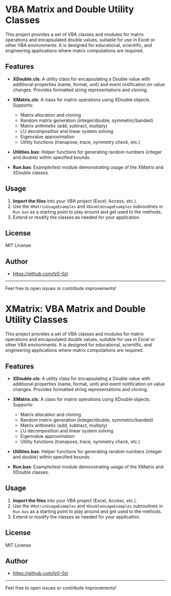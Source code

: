 # VBA Matrix and Double Utility Classes

This project provides a set of VBA classes and modules for matrix operations and encapsulated double values, suitable for use in Excel or other VBA environments. It is designed for educational, scientific, and engineering applications where matrix computations are required.

## Features

- **XDouble.cls**: A utility class for encapsulating a Double value with additional properties (name, format, unit) and event notification on value changes. Provides formatted string representations and cloning.

- **XMatrix.cls**: A class for matrix operations using XDouble objects. Supports:
  - Matrix allocation and cloning
  - Random matrix generation (integer/double, symmetric/banded)
  - Matrix arithmetic (add, subtract, multiply)
  - LU decomposition and linear system solving
  - Eigenvalue approximation
  - Utility functions (transpose, trace, symmetry check, etc.)

- **Utilities.bas**: Helper functions for generating random numbers (integer and double) within specified bounds.

- **Run.bas**: Example/test module demonstrating usage of the XMatrix and XDouble classes.

## Usage

1. **Import the files** into your VBA project (Excel, Access, etc.).
2. Use the `XMatrixUsageExamples` and `XDoubleUsageExamples` subroutines in `Run.bas` as a starting point to play around and get used to the methods.
3. Extend or modify the classes as needed for your application.

## License
MIT License

## Author
- https://github.com/lz0-0zl

---
Feel free to open issues or contribute improvements!
# XMatrix: VBA Matrix and Double Utility Classes

This project provides a set of VBA classes and modules for matrix operations and encapsulated double values, suitable for use in Excel or other VBA environments. It is designed for educational, scientific, and engineering applications where matrix computations are required.

## Features

- **XDouble.cls**: A utility class for encapsulating a Double value with additional properties (name, format, unit) and event notification on value changes. Provides formatted string representations and cloning.

- **XMatrix.cls**: A class for matrix operations using XDouble objects. Supports:
  - Matrix allocation and cloning
  - Random matrix generation (integer/double, symmetric/banded)
  - Matrix arithmetic (add, subtract, multiply)
  - LU decomposition and linear system solving
  - Eigenvalue approximation
  - Utility functions (transpose, trace, symmetry check, etc.)

- **Utilities.bas**: Helper functions for generating random numbers (integer and double) within specified bounds.

- **Run.bas**: Example/test module demonstrating usage of the XMatrix and XDouble classes.

## Usage

1. **Import the files** into your VBA project (Excel, Access, etc.).
2. Use the `XMatrixUsageExamples` and `XDoubleUsageExamples` subroutines in `Run.bas` as a starting point to play around and get used to the methods.
3. Extend or modify the classes as needed for your application.

## License
MIT License

## Author
- https://github.com/lz0-0zl

---
Feel free to open issues or contribute improvements!
